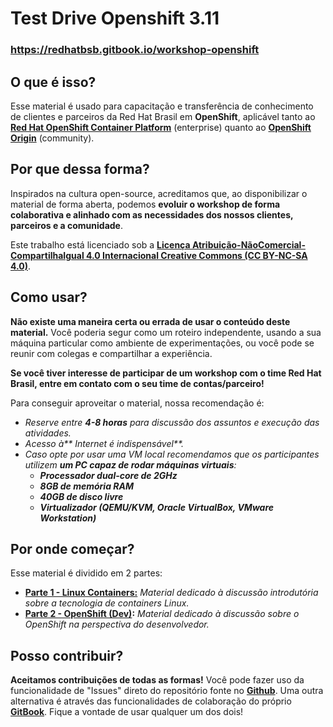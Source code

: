 # Test Drive Openshift 3.11

### https://redhatbsb.gitbook.io/workshop-openshift

## O que é isso?

Esse material é usado para capacitação e transferência de conhecimento de clientes e parceiros da Red Hat Brasil em **OpenShift**, aplicável tanto ao [**Red Hat OpenShift Container Platform**](https://www.openshift.com/container-platform/index.html) \(enterprise\) quanto ao [**OpenShift Origin**](https://www.openshift.org/) \(community\).

## Por que dessa forma?

Inspirados na cultura open-source, acreditamos que, ao disponibilizar o material de forma aberta, podemos **evoluir o workshop de forma colaborativa e alinhado com as necessidades dos nossos clientes, parceiros e a comunidade**.

Este trabalho está licenciado sob a [**Licença Atribuição-NãoComercial-CompartilhaIgual 4.0 Internacional Creative Commons \(CC BY-NC-SA 4.0\)**](https://creativecommons.org/licenses/by-nc-sa/4.0/deed.pt_BR).

## Como usar?

**Não existe uma maneira certa ou errada de usar o conteúdo deste material.** Você poderia segur como um roteiro independente, usando a sua máquina particular como ambiente de experimentações, ou você pode se reunir com colegas e compartilhar a experiência.

**Se você tiver interesse de participar de um workshop com o time Red Hat Brasil, entre em contato com o seu time de contas/parceiro!**

Para conseguir aproveitar o material, nossa recomendação é:

* _Reserve entre **4-8 horas** para discussão dos assuntos e execução das atividades._
* _Acesso à** Internet é indispensável**._
* _Caso opte por usar uma VM local recomendamos que os participantes utilizem **um PC capaz de rodar máquinas virtuais**:_
  * _**Processador dual-core de 2GHz**_
  * _**8GB de memória RAM**_
  * _**40GB de disco livre**_
  * _**Virtualizador \(QEMU/KVM, Oracle VirtualBox, VMware Workstation\)**_

## Por onde começar?

Esse material é dividido em 2 partes:

* [**Parte 1 - Linux Containers:**](parte-1-linux-containers/) _Material dedicado à discussão introdutória sobre a tecnologia de containers Linux._
* [**Parte 2 - OpenShift \(Dev\)**](parte-2-openshift-para-devs/)**:** _Material dedicado à discussão sobre o OpenShift na perspectiva do desenvolvedor._

## Posso contribuir?

**Aceitamos contribuições de todas as formas!** Você pode fazer uso da funcionalidade de "Issues" direto do repositório fonte no [**Github**](https://github.com/redhat-sa-brazil/workshop-openshift). Uma outra alternativa é através das funcionalidades de colaboração do próprio [**GitBook**](https://redhat-sa-brazil.gitbooks.io/workshop-openshift). Fique a vontade de usar qualquer um dos dois!

